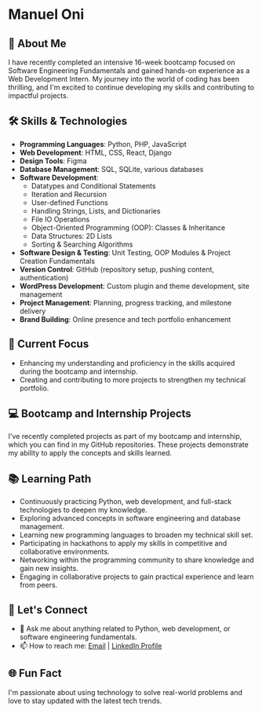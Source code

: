 # Manuel Oni

## 🌟 About Me
I have recently completed an intensive 16-week bootcamp focused on Software Engineering Fundamentals and gained hands-on experience as a Web Development Intern. My journey into the world of coding has been thrilling, and I'm excited to continue developing my skills and contributing to impactful projects.

## 🛠 Skills & Technologies
- **Programming Languages**: Python, PHP, JavaScript
- **Web Development**: HTML, CSS, React, Django
- **Design Tools**: Figma
- **Database Management**: SQL, SQLite, various databases
- **Software Development**:
  - Datatypes and Conditional Statements
  - Iteration and Recursion
  - User-defined Functions
  - Handling Strings, Lists, and Dictionaries
  - File IO Operations
  - Object-Oriented Programming (OOP): Classes & Inheritance
  - Data Structures: 2D Lists
  - Sorting & Searching Algorithms
- **Software Design & Testing**: Unit Testing, OOP Modules & Project Creation Fundamentals
- **Version Control**: GitHub (repository setup, pushing content, authentication)
- **WordPress Development**: Custom plugin and theme development, site management
- **Project Management**: Planning, progress tracking, and milestone delivery
- **Brand Building**: Online presence and tech portfolio enhancement

## 🚀 Current Focus
- Enhancing my understanding and proficiency in the skills acquired during the bootcamp and internship.
- Creating and contributing to more projects to strengthen my technical portfolio.

## 💻 Bootcamp and Internship Projects
I've recently completed projects as part of my bootcamp and internship, which you can find in my GitHub repositories. These projects demonstrate my ability to apply the concepts and skills learned.

## 📚 Learning Path
- Continuously practicing Python, web development, and full-stack technologies to deepen my knowledge.
- Exploring advanced concepts in software engineering and database management.
- Learning new programming languages to broaden my technical skill set.
- Participating in hackathons to apply my skills in competitive and collaborative environments.
- Networking within the programming community to share knowledge and gain new insights.
- Engaging in collaborative projects to gain practical experience and learn from peers.

## 🤝 Let's Connect
- 💬 Ask me about anything related to Python, web development, or software engineering fundamentals.
- 📫 How to reach me: [Email](mailto:manuel.oni@outlook.com) | [LinkedIn Profile](https://www.linkedin.com/in/manuel-oni-35485520a/)

## 🌐 Fun Fact
I'm passionate about using technology to solve real-world problems and love to stay updated with the latest tech trends.
